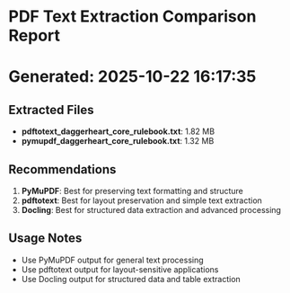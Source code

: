 # PDF Text Extraction Comparison Report
Generated: 2025-10-22 16:17:35
================================================================================

## Extracted Files

- **pdftotext_daggerheart_core_rulebook.txt**: 1.82 MB
- **pymupdf_daggerheart_core_rulebook.txt**: 1.32 MB

## Recommendations

1. **PyMuPDF**: Best for preserving text formatting and structure
2. **pdftotext**: Best for layout preservation and simple text extraction
3. **Docling**: Best for structured data extraction and advanced processing

## Usage Notes

- Use PyMuPDF output for general text processing
- Use pdftotext output for layout-sensitive applications
- Use Docling output for structured data and table extraction